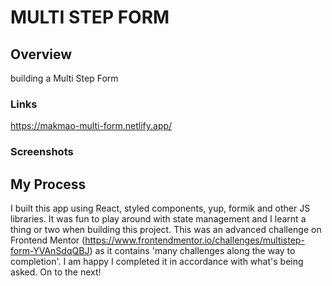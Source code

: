 # MULTI STEP FORM

## Overview

building a Multi Step Form

### Links

https://makmao-multi-form.netlify.app/

### Screenshots

## My Process

I built this app using React, styled components, yup, formik and other JS libraries. It was fun to play around with state management and I learnt a thing or two when building this project. This was an advanced challenge on Frontend Mentor (https://www.frontendmentor.io/challenges/multistep-form-YVAnSdqQBJ) as it contains 'many challenges along the way to completion'. I am happy I completed it in accordance with what's being asked. On to the next!
